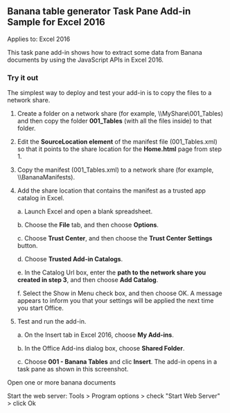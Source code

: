 ## Banana table generator Task Pane Add-in Sample for Excel 2016

Applies to: Excel 2016

This task pane add-in shows how to extract some data from Banana documents by using the JavaScript APIs in Excel 2016.


### Try it out
The simplest way to deploy and test your add-in is to copy the files to a network share.


1. Create a folder on a network share (for example, \\\MyShare\001_Tables) and then copy the folder **001_Tables** (with all the files inside) to that folder.

2. Edit the **SourceLocation element** of the manifest file (001_Tables.xml) so that it points to the share location for the **Home.html** page from step 1.

3. Copy the manifest (001_Tables.xml) to a network share (for example, \\\BananaManifests).

4. Add the share location that contains the manifest as a trusted app catalog in Excel.

	a. Launch Excel and open a blank spreadsheet.
    
    b. Choose the **File** tab, and then choose **Options**.

    c. Choose **Trust Center**, and then choose the **Trust Center Settings** button.

    d. Choose **Trusted Add-in Catalogs**.

    e. In the Catalog Url box, enter the **path to the network share you created in step 3**, and then choose **Add Catalog**.

    f. Select the Show in Menu check box, and then choose OK. A message appears to inform you that your settings will be applied the next time you start Office.

5. Test and run the add-in.

    a. On the Insert tab in Excel 2016, choose **My Add-ins**.

    b. In the Office Add-ins dialog box, choose **Shared Folder**.

    c. Choose **001 - Banana Tables** and clic **Insert**. The add-in opens in a task pane as shown in this screenshot.
    
    
    
    
    
   




Open one or more banana documents

Start the web server: Tools > Program options > check "Start Web Server" > click Ok
